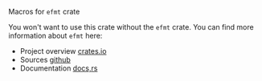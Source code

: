Macros for `efmt` crate

You won't want to use this crate without the `efmt` crate. You can find more information about 
`efmt` here:
- Project overview [crates.io](https://crates.io/crates/efmt)
- Sources [github](https://github.com/Simsys/efmt)
- Documentation [docs,rs](https://docs.rs/efmt/latest/efmt/)
